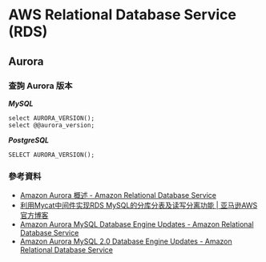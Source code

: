 # AWS Relational Database Service (RDS)


## Aurora

### 查詢 Aurora 版本

***MySQL***

```
select AURORA_VERSION();
select @@aurora_version;
```

***PostgreSQL***

```
SELECT AURORA_VERSION();
```

### 參考資料
* [Amazon Aurora 概述 - Amazon Relational Database Service](https://docs.aws.amazon.com/zh_cn/AmazonRDS/latest/UserGuide/Aurora.Overview.html)
* [利用Mycat中间件实现RDS MySQL的分库分表及读写分离功能 | 亚马逊AWS官方博客](https://aws.amazon.com/cn/blogs/china/mycat-rds-mysql/)
* [Amazon Aurora MySQL Database Engine Updates - Amazon Relational Database Service](https://docs.aws.amazon.com/AmazonRDS/latest/UserGuide/AuroraMySQL.Updates.html)
* [Amazon Aurora MySQL 2.0 Database Engine Updates - Amazon Relational Database Service](https://docs.aws.amazon.com/AmazonRDS/latest/UserGuide/AuroraMySQL.Updates.20Updates.html)
